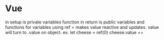 # Vue
in setup is private variables function in return is public variables and functions
for variables using ref = makes value reactive and updates. value will turn to .value on object. ex. let cheese = ref(0)  cheese.value ++

